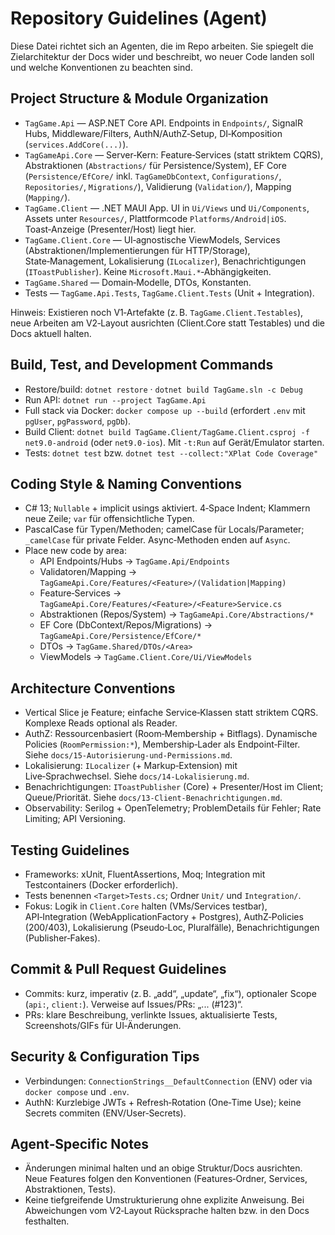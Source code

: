 # Repository Guidelines (Agent)

Diese Datei richtet sich an Agenten, die im Repo arbeiten. Sie spiegelt die Zielarchitektur der Docs wider und beschreibt, wo neuer Code landen soll und welche Konventionen zu beachten sind.

## Project Structure & Module Organization
- `TagGame.Api` — ASP.NET Core API. Endpoints in `Endpoints/`, SignalR Hubs, Middleware/Filters, AuthN/AuthZ‑Setup, DI‑Komposition (`services.AddCore(...)`).
- `TagGameApi.Core` — Server‑Kern: Feature‑Services (statt striktem CQRS), Abstraktionen (`Abstractions/` für Persistence/System), EF Core (`Persistence/EfCore/` inkl. `TagGameDbContext`, `Configurations/`, `Repositories/`, `Migrations/`), Validierung (`Validation/`), Mapping (`Mapping/`).
- `TagGame.Client` — .NET MAUI App. UI in `Ui/Views` und `Ui/Components`, Assets unter `Resources/`, Plattformcode `Platforms/Android|iOS`. Toast‑Anzeige (Presenter/Host) liegt hier.
- `TagGame.Client.Core` — UI‑agnostische ViewModels, Services (Abstraktionen/Implementierungen für HTTP/Storage), State‑Management, Lokalisierung (`ILocalizer`), Benachrichtigungen (`IToastPublisher`). Keine `Microsoft.Maui.*`‑Abhängigkeiten.
- `TagGame.Shared` — Domain‑Modelle, DTOs, Konstanten.
- Tests — `TagGame.Api.Tests`, `TagGame.Client.Tests` (Unit + Integration).

Hinweis: Existieren noch V1‑Artefakte (z. B. `TagGame.Client.Testables`), neue Arbeiten am V2‑Layout ausrichten (Client.Core statt Testables) und die Docs aktuell halten.

## Build, Test, and Development Commands
- Restore/build: `dotnet restore` · `dotnet build TagGame.sln -c Debug`
- Run API: `dotnet run --project TagGame.Api`
- Full stack via Docker: `docker compose up --build` (erfordert `.env` mit `pgUser`, `pgPassword`, `pgDb`).
- Build Client: `dotnet build TagGame.Client/TagGame.Client.csproj -f net9.0-android` (oder `net9.0-ios`). Mit `-t:Run` auf Gerät/Emulator starten.
- Tests: `dotnet test` bzw. `dotnet test --collect:"XPlat Code Coverage"`

## Coding Style & Naming Conventions
- C# 13; `Nullable` + implicit usings aktiviert. 4‑Space Indent; Klammern neue Zeile; `var` für offensichtliche Typen.
- PascalCase für Typen/Methoden; camelCase für Locals/Parameter; `_camelCase` für private Felder. Async‑Methoden enden auf `Async`.
- Place new code by area:
  - API Endpoints/Hubs → `TagGame.Api/Endpoints`
  - Validatoren/Mapping → `TagGameApi.Core/Features/<Feature>/(Validation|Mapping)`
  - Feature‑Services → `TagGameApi.Core/Features/<Feature>/<Feature>Service.cs`
  - Abstraktionen (Repos/System) → `TagGameApi.Core/Abstractions/*`
  - EF Core (DbContext/Repos/Migrations) → `TagGameApi.Core/Persistence/EfCore/*`
  - DTOs → `TagGame.Shared/DTOs/<Area>`
  - ViewModels → `TagGame.Client.Core/Ui/ViewModels`

## Architecture Conventions
- Vertical Slice je Feature; einfache Service‑Klassen statt striktem CQRS. Komplexe Reads optional als Reader.
- AuthZ: Ressourcenbasiert (Room‑Membership + Bitflags). Dynamische Policies (`RoomPermission:*`), Membership‑Lader als Endpoint‑Filter. Siehe `docs/15-Autorisierung-und-Permissions.md`.
- Lokalisierung: `ILocalizer` (+ Markup‑Extension) mit Live‑Sprachwechsel. Siehe `docs/14-Lokalisierung.md`.
- Benachrichtigungen: `IToastPublisher` (Core) + Presenter/Host im Client; Queue/Priorität. Siehe `docs/13-Client-Benachrichtigungen.md`.
- Observability: Serilog + OpenTelemetry; ProblemDetails für Fehler; Rate Limiting; API Versioning.

## Testing Guidelines
- Frameworks: xUnit, FluentAssertions, Moq; Integration mit Testcontainers (Docker erforderlich).
- Tests benennen `<Target>Tests.cs`; Ordner `Unit/` und `Integration/`.
- Fokus: Logik in `Client.Core` halten (VMs/Services testbar), API‑Integration (WebApplicationFactory + Postgres), AuthZ‑Policies (200/403), Lokalisierung (Pseudo‑Loc, Pluralfälle), Benachrichtigungen (Publisher‑Fakes).

## Commit & Pull Request Guidelines
- Commits: kurz, imperativ (z. B. „add“, „update“, „fix“), optionaler Scope (`api:`, `client:`). Verweise auf Issues/PRs: „... (#123)“.
- PRs: klare Beschreibung, verlinkte Issues, aktualisierte Tests, Screenshots/GIFs für UI‑Änderungen.

## Security & Configuration Tips
- Verbindungen: `ConnectionStrings__DefaultConnection` (ENV) oder via `docker compose` und `.env`.
- AuthN: Kurzlebige JWTs + Refresh‑Rotation (One‑Time Use); keine Secrets commiten (ENV/User‑Secrets).

## Agent‑Specific Notes
- Änderungen minimal halten und an obige Struktur/Docs ausrichten. Neue Features folgen den Konventionen (Features‑Ordner, Services, Abstraktionen, Tests).
- Keine tiefgreifende Umstrukturierung ohne explizite Anweisung. Bei Abweichungen vom V2‑Layout Rücksprache halten bzw. in den Docs festhalten.

